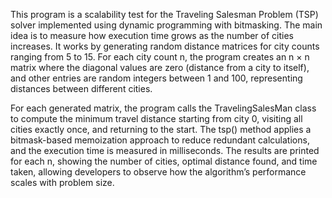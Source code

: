 This program is a scalability test for the Traveling Salesman Problem (TSP) solver implemented using dynamic programming with bitmasking. 
The main idea is to measure how execution time grows as the number of cities increases. It works by generating random distance matrices for
city counts ranging from 5 to 15. For each city count n, the program creates an n × n matrix where the diagonal values are zero 
(distance from a city to itself), and other entries are random integers between 1 and 100, representing distances between different cities.

For each generated matrix, the program calls the TravelingSalesMan class to compute the minimum travel distance starting from city 0,
visiting all cities exactly once, and returning to the start. The tsp() method applies a bitmask-based memoization approach to reduce redundant calculations,
and the execution time is measured in milliseconds. The results are printed for each n, showing the number of cities, optimal distance found, and time taken,
allowing developers to observe how the algorithm’s performance scales with problem size.
